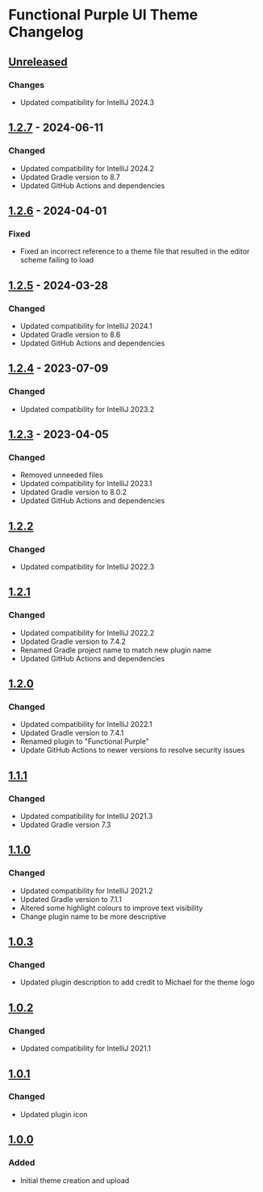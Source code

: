 <!-- Keep a Changelog guide -> https://keepachangelog.com -->

# Functional Purple UI Theme Changelog

## [Unreleased]

### Changes

- Updated compatibility for IntelliJ 2024.3

## [1.2.7] - 2024-06-11

### Changed

- Updated compatibility for IntelliJ 2024.2
- Updated Gradle version to 8.7
- Updated GitHub Actions and dependencies

## [1.2.6] - 2024-04-01

### Fixed

- Fixed an incorrect reference to a theme file that resulted in the editor scheme failing to load

## [1.2.5] - 2024-03-28

### Changed

- Updated compatibility for IntelliJ 2024.1
- Updated Gradle version to 8.6
- Updated GitHub Actions and dependencies

## [1.2.4] - 2023-07-09

### Changed

- Updated compatibility for IntelliJ 2023.2

## [1.2.3] - 2023-04-05

### Changed

- Removed unneeded files
- Updated compatibility for IntelliJ 2023.1
- Updated Gradle version to 8.0.2
- Updated GitHub Actions and dependencies

## [1.2.2]

### Changed

- Updated compatibility for IntelliJ 2022.3

## [1.2.1]

### Changed

- Updated compatibility for IntelliJ 2022.2
- Updated Gradle version to 7.4.2
- Renamed Gradle project name to match new plugin name
- Updated GitHub Actions and dependencies

## [1.2.0]

### Changed

- Updated compatibility for IntelliJ 2022.1
- Updated Gradle version to 7.4.1
- Renamed plugin to "Functional Purple"
- Update GitHub Actions to newer versions to resolve security issues

## [1.1.1]

### Changed

- Updated compatibility for IntelliJ 2021.3
- Updated Gradle version 7.3

## [1.1.0]

### Changed

- Updated compatibility for IntelliJ 2021.2
- Updated Gradle version to 7.1.1
- Altered some highlight colours to improve text visibility
- Change plugin name to be more descriptive

## [1.0.3]

### Changed

- Updated plugin description to add credit to Michael for the theme logo

## [1.0.2]

### Changed

- Updated compatibility for IntelliJ 2021.1

## [1.0.1]

### Changed

- Updated plugin icon

## [1.0.0]

### Added

- Initial theme creation and upload

[Unreleased]: https://github.com/joshdavies14/intellij-fp-theme/compare/v1.2.7...HEAD
[1.2.7]: https://github.com/joshdavies14/intellij-fp-theme/compare/v1.2.6...v1.2.7
[1.2.6]: https://github.com/joshdavies14/intellij-fp-theme/compare/v1.2.5...v1.2.6
[1.2.5]: https://github.com/joshdavies14/intellij-fp-theme/compare/v1.2.4...v1.2.5
[1.2.4]: https://github.com/joshdavies14/intellij-fp-theme/compare/v1.2.3...v1.2.4
[1.2.3]: https://github.com/joshdavies14/intellij-fp-theme/compare/v1.2.2...v1.2.3
[1.2.2]: https://github.com/joshdavies14/intellij-fp-theme/compare/v1.2.1...v1.2.2
[1.2.1]: https://github.com/joshdavies14/intellij-fp-theme/compare/v1.2.0...v1.2.1
[1.2.0]: https://github.com/joshdavies14/intellij-fp-theme/compare/v1.1.1...v1.2.0
[1.1.1]: https://github.com/joshdavies14/intellij-fp-theme/compare/v1.1.0...v1.1.1
[1.1.0]: https://github.com/joshdavies14/intellij-fp-theme/compare/v1.0.3...v1.1.0
[1.0.3]: https://github.com/joshdavies14/intellij-fp-theme/compare/v1.0.2...v1.0.3
[1.0.2]: https://github.com/joshdavies14/intellij-fp-theme/compare/v1.0.1...v1.0.2
[1.0.1]: https://github.com/joshdavies14/intellij-fp-theme/compare/v1.0.0...v1.0.1
[1.0.0]: https://github.com/joshdavies14/intellij-fp-theme/commits/v1.0.0

